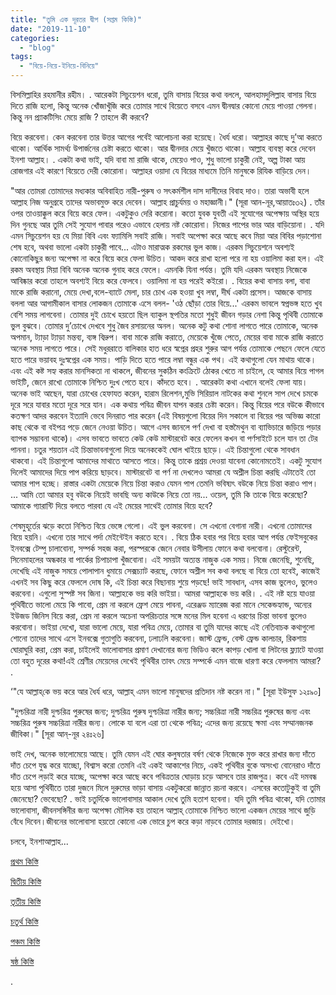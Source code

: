 ```yaml
---
title: "তুমি এক দূরতর দ্বীপ (সপ্তম কিস্তি)"
date: "2019-11-10"
categories: 
  - "blog"
tags: 
  - "বিয়ে-নিয়ে-ইনিয়ে-বিনিয়ে"
---
```


বিসমিল্লাহির রহমানীর রহীম। . আরেকটা সিচুয়েশন ধরো, তুমি বাসায় বিয়ের কথা বললে, আলহামদুলিল্লাহ বাসায় বিয়ে দিতে রাজি হলো, কিন্তু অনেক খোঁজাখুঁজি করে তোমার সাথে বিয়েতে বসবে এমন দ্বীনদ্বার কোনো মেয়ে পাওয়া গেলনা। কিন্তু নন প্র্যাকটিসিং মেয়ে রাজি ? তাহলে কী করবে?

বিয়ে করবেনা। কেন করবেনা তার উত্তর আগের পর্বেই আলোচনা করা হয়েছে। ধৈর্য ধরো। আল্লাহর কাছে দু’আ করতে থাকো। আর্থিক সামর্থ্য উপার্জনের চেষ্টা করতে থাকো। আর দ্বীনদার মেয়ে খুঁজতে থাকো। আল্লাহ ব্যবস্থা করে দেবেন ইনশা আল্লাহ। . একটা কথা ভাই, যদি বাবা মা রাজি থাকে, মেয়েও পাও, শুধু ভালো চাকুরী নেই, অল্প টাকা আয় রোজগার এই কারণে বিয়েতে দেরী কোরোনা। আল্লাহর ওয়াদা যে বিয়ের মাধ্যমে তিনি মানুষকে রিযিক বাড়িয়ে দেন।

"আর তোমরা তোমাদের মধ্যকার অবিবাহিত নারী-পুরুষ ও সৎকর্মশীল দাস দাসীদের বিবাহ দাও। তারা অভাবী হলে আল্লাহ নিজ অনুগ্রহে তাদের অভাবমুক্ত করে দেবেন। আল্লাহ প্রাচুর্যময় ও মহাজ্ঞানী।" (সূরা আন-নূর,আয়াতঃ৩২) . তাঁর ওপর তাওয়াক্কুল করে বিয়ে করে ফেল। একটুকুও দেরি করোনা। কতো যুবক যুবতী এই সুযোগের অপেক্ষায় অস্থির হয়ে দিন গুনছে আর তুমি সেই সুযোগ পাবার পরেও এভাবে হেলায় নষ্ট কোরোনা। নিজের পাপের ভার আর বাড়িয়োনা। . যদি এমন সিচুয়েশন হয় যে মিয়া বিবি এবং ফ্যামিলি সবাই রাজি। সবাই অপেক্ষা করে আছে কবে মিয়া আর বিবির পড়াশোনা শেষ হবে, অথবা ভালো একটা চাকুরী পাবে... এটাও মারাত্মক রকমের ভুল কাজ। এরকম সিচুয়েশনে অবশ্যই কোনোকিছুর জন্য অপেক্ষা না করে বিয়ে করে ফেলা উচিত। আকদ করে রাখা হলো পরে না হয় ওয়ালিমা করা হল। এই রকম অবস্থায় মিয়া বিবি অনেক অনেক গুনাহ করে ফেলে। এমনকি যিনা পর্যন্ত। তুমি যদি এরকম অবস্থায় নিজেকে আবিষ্কার করো তাহলে অবশ্যই বিয়ে করে ফেলবে। ওয়ালিমা না হয় পরেই কইরো। . বিয়ের কথা বাসায় বলা, বাবা মাকে রাজি করানো, মেয়ে দেখা,বলে-ব্যাটে মেলা, চার চোখ এক হওয়া খুব লম্বা, দীর্ঘ একটা প্রসেস। আজকে বাসায় বললা আর আগামীকাল বাসার লোকজন তোমাকে এসে বলল- 'ওঠ ছোঁড়া তোর বিয়ে...' এরকম ভাবলে স্বপ্নভঙ্গ হতে খুব বেশি সময় লাগবেনা। তোমার দুই চোখে হয়তো ছিল ব্যাকুল স্থপতির মতো শুধুই জীবন গড়ার নেশা কিন্তু পৃথিবী তোমাকে ভুল বুঝবে। তোমার দু’চোখে দেখবে শুধু জৈব রসায়নের অনল। অনেক কটু কথা শোনা লাগতে পারে তোমাকে, অনেক অপমান, ট্যাড়া ট্যাড়া মন্তব্য, ব্যঙ্গ বিদ্রুপ। বাবা মাকে রাজি করাতে, মেয়েকে খুঁজে পেতে, মেয়ের বাবা মাকে রাজি করাতে অনেক সময় লাগতে পারে। সেই মধুররাতে বালিকার হাত ধরে স্বপ্নের প্রহর শুরুর আগ পর্যন্ত তোমাকে পেছনে ফেলে যেতে হতে পারে ভয়াবহ দুঃস্বপ্নের এক সময়। পাড়ি দিতে হতে পারে লম্বা বন্ধুর এক পথ। এই কথাগুলো যেন মাথায় থাকে। এবং এই কষ্ট সহ্য করার মানসিকতা না থাকলে, জীবনের সুকঠিন কংক্রিটে ঠোকর খেতে না চাইলে, হে আমার বিয়ে পাগল ভাইটি, জেনে রাখো তোমাকে নিশ্চিত দুঃখ পেতে হবে। কাঁদতে হবে। . আরেকটা কথা এখানে বলেই ফেলা যায়। অনেক ভাই আছেন, যারা চোখের হেফাযত করেন, হারাম রিলেশন,মুভি সিরিয়াল নাটকের কথা শুনলে সাপ দেখে চমকে দূরে সরে যাবার মতো দূরে সরে যান। এক কথায় পবিত্র জীবন যাপন করার চেষ্টা করেন। কিন্তু বিয়ের পরে বউকে কীভাবে কতক্ষণ আদর করবেন ইত্যাদি ভেবে দিনরাত পার করেন (এই বিষয়গুলো বিয়ের দিন সকালে বা বিয়ের পর অভিজ্ঞ কারো কাছ থেকে বা বইপত্র পড়ে জেনে নেওয়া উচিত। আগে এসব জানলে পর্ণ দেখা বা হস্তমৈথুন বা ব্যাভিচারে জড়িয়ে পড়ার ব্যাপক সম্ভাবনা থাকে)। এসব ভাবতে ভাবতে কেউ কেউ মাস্টারবেট করে ফেলেন কখন বা পর্ণসাইটে চলে যান তা টের পাননা। চতুর শয়তান এই চিন্তাভাবনাগুলো দিয়ে অনেককেই ঘোল খাইয়ে ছাড়ে। এই চিন্তাগুলো থেকে সাবধান থাকবো। এই চিন্তাগুলো আমাদের মাথাতে আসতে পারে। কিন্তু তাকে প্রশ্রয় দেওয়া যাবেনা কোনোমতেই। একটু সুযোগ দিলেই আমাদের দিয়ে পাপ করিয়ে ছাড়বে। মাস্টারবেট বা পর্ণ না দেখলেও আমরা যে অশ্লীল চিন্তা করছি এটাতেই তো আমার পাপ হচ্ছে। রাস্তার একটা মেয়েকে নিয়ে চিন্তা করাও যেমন পাপ তেমনি ভবিষ্যৎ বউকে নিয়ে চিন্তা করাও পাপ। ... আমি তো আমার হবু বউকে নিয়েই ভাবছি অন্য কাউকে নিয়ে তো নয়... ওয়েল, তুমি কি তাকে বিয়ে করেছো? আমাকে গ্যারান্টি দিয়ে বলতে পারবা যে এই মেয়ের সাথেই তোমার বিয়ে হবে?

শেষমুহূর্তের ঝড়ে কতো নিশ্চিত বিয়ে ভেঙ্গে গেলো। এই ভুল করবেনা। সে এখনো বেগানা নারী। এখনো তোমাদের বিয়ে হয়নি। এখনো তার সাথে পর্দা মেইন্টেইন করতে হবে। . বিয়ে ঠিক হবার পর বিয়ে হবার আগ পর্যন্ত ফেইসবুকের ইনবক্সে টেম্পু চালাবোনা, সম্পর্ক সহজ করা, পরস্পরকে জেনে নেবার উসীলায় ফোনে কথা বলবোনা। রেস্টুরেন্ট, সিনেমাহলের অন্ধকার বা পার্কের চিপাচাপা খুঁজবোনা। এই সময়টা অত্যন্ত নাজুক এক সময়। নিজে জেনেছি, শুনেছি, দেখেছি এই নাজুক সময়ে পোলাপান ধুমায়ে সেক্সচ্যাট করছে, ফোনে অশ্লীল সব কথা বলছে বা বিয়ে তো হবেই, কাজেই এখনই সব কিছু করে ফেললে দোষ কি, এই চিন্তা করে বিছানায় শুয়ে পড়ছে! ভাই সাবধান, এসব কাজ ভুলেও, ভুলেও করবেনা। এগুলো সুস্পষ্ট সব জিনা। আল্লাহকে ভয় করি ভাইয়া। আমরা আল্লাহকে ভয় করি। . এই নষ্ট হয়ে যাওয়া পৃথিবীতে ভালো মেয়ে কি পাবো, প্রেম না করলে ফ্রেশ মেয়ে পাবনা, এরেঞ্জড ম্যারেজ করা মানে সেকেন্ডহ্যান্ড, অন্যের ইউজড জিনিস বিয়ে করা, প্রেম না করলে অচেনা অপরিচতার সঙ্গে মনের মিল হবেনা এ ধরণের চিন্তা ভাবনা ভুলেও করবোনা। ভাইয়া দেখো, যারা ভালো মেয়ে, যারা পবিত্র মেয়ে, তোমার বা তুমি যাদের কাছে এই নেতিবাচক কথাগুলো শোনো তাদের সাথে এসে ইনবক্সে গুতাগুতি করবেনা, ঢলাঢলি করবেনা। জাস্ট ফ্রেন্ড, বেস্ট ফ্রেন্ড কালচার, রিকশায় ঘোরাঘুরি করা, প্রেম করা, চাইলেই ভালোবাসার প্রমাণ দেখানোর জন্য ভিডিও কলে কাপড় খোলা বা লিটনের ফ্ল্যাটে যাওয়া তো বহুত দূরের কথা!এই শ্রেণীর মেয়েদের দেখেই পৃথিবীর তাবৎ মেয়ে সম্পর্কে এমন বাজে ধারণা করে ফেললাম আমরা? .

‘"যে আল্লাহ্‌কে ভয় করে আর ধৈর্য ধরে, আল্লাহ্‌ এমন ভালো মানুষদের প্রতিদান নষ্ট করেন না।" \[সূরা ইউসুফ ১২ঃ৯০\]

"দুশ্চরিত্রা নারী দুশ্চরিত্র পুরুষের জন্য; দুশ্চরিত্র পুরুষ দুশ্চরিত্রা নারীর জন্য; সচ্চরিত্রা নারী সচ্চরিত্র পুরুষের জন্য এবং সচ্চরিত্র পুরুষ সচ্চরিত্রা নারীর জন্য। লোকে যা বলে এরা তা থেকে পবিত্র; এদের জন্য রয়েছে ক্ষমা এবং সম্মানজনক জীবিকা।" \[সূরা আন্‌-নূর ২৪ঃ২৬\]

ভাই দেখ, অনেক ভালোমেয়ে আছে। তুমি যেমন এই ঘোর কলুষতার বর্ষণ থেকে নিজেকে মুক্ত করে রাখার জন্য দাঁতে দাঁত চেপে যুদ্ধ করে যাচ্ছো, বিশ্বাস করো তেমনি এই একই আকাশের নিচে, একই পৃথিবীর বুকে অসংখ্য বোনেরাও দাঁতে দাঁত চেপে লড়াই করে যাচ্ছে, অপেক্ষা করে আছে কবে পবিত্রতার ঘোড়ায় চড়ে আসবে তার রাজপুত্র। কবে এই দমবন্ধ হয়ে আসা পৃথিবীতে তারা দুজনে মিলে দুরুমের ভাড়া বাসায় একটুকরো জান্নাত রচনা করবে। এসবের কতোটুকুই বা তুমি জেনেছো? ভেবেছো? . ভাই চতুর্দিকে ভালোবাসার আকাল দেখে তুমি হতাশ হবেনা। যদি তুমি পবিত্র থাকো, যদি তোমার ভালোবাসা, জীবনসঙ্গিনীর জন্য অপেক্ষা মৌলিক হয় তাহলে আল্লাহ্ তোমাকে নিশ্চিত ভালো একজন মেয়ের সাথে জুড়ি বেঁধে দিবেন।জীবনের ভালোবাসা হয়তো কোনো এক ভোরে চুপ করে কড়া নাড়বে তোমার দরজায়। দেইখো।

চলবে, ইনশাআল্লাহ...

[প্রথম কিস্তি](https://cms.lostmodesty.com/2019/02/%E0%A6%A4%E0%A7%81%E0%A6%AE%E0%A6%BF_%E0%A6%8F%E0%A6%95_%E0%A6%A6%E0%A7%82%E0%A6%B0%E0%A6%A4%E0%A6%B0_%E0%A6%A6%E0%A7%8D%E0%A6%AC%E0%A7%80%E0%A6%AA-%E0%A6%AA%E0%A7%8D%E0%A6%B0%E0%A6%A5%E0%A6%AE/)

[দ্বিতীয় কিস্তি](https://cms.lostmodesty.com/2019/02/%E0%A6%A4%E0%A7%81%E0%A6%AE%E0%A6%BF-%E0%A6%8F%E0%A6%95-%E0%A6%A6%E0%A7%82%E0%A6%B0%E0%A6%A4%E0%A6%B0-%E0%A6%A6%E0%A7%8D%E0%A6%AC%E0%A7%80%E0%A6%AA-%E0%A6%A6%E0%A7%8D%E0%A6%AC%E0%A6%BF%E0%A6%A4/) 

[তৃতীয় কিস্তি](https://cms.lostmodesty.com/2019/03/durotordip3/)

[চতুর্থ কিস্তি](https://cms.lostmodesty.com/2019/03/durotordip4/)

[পঞ্চম কিস্তি](https://cms.lostmodesty.com/2019/10/durotordip5/)

[ষষ্ঠ কিস্তি](https://cms.lostmodesty.com/2019/11/durotordip6/) 

.
